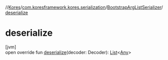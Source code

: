 //[Kores](../../../index.md)/[com.koresframework.kores.serialization](../index.md)/[BootstrapArgListSerializer](index.md)/[deserialize](deserialize.md)

# deserialize

[jvm]\
open override fun [deserialize](deserialize.md)(decoder: Decoder): [List](https://kotlinlang.org/api/latest/jvm/stdlib/kotlin.collections/-list/index.html)<[Any](https://kotlinlang.org/api/latest/jvm/stdlib/kotlin/-any/index.html)>
